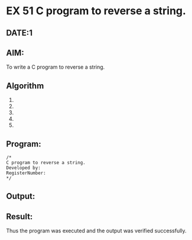 # EX 51 C program to reverse a string.
## DATE:1
## AIM:
To write a C program to reverse a string.

## Algorithm
1. 
2. 
3. 
4.  
5.   

## Program:
```
/*
C program to reverse a string.
Developed by: 
RegisterNumber:  
*/
```

## Output:



## Result:
Thus the program was executed and the output was verified successfully.
